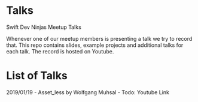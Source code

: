 # Talks

Swift Dev Ninjas Meetup Talks

Whenever one of our meetup members is presenting a talk we try to record that.
This repo contains slides, example projects and additional talks for each talk.
The record is hosted on Youtube.

# List of Talks

2019/01/19 - Asset_less by Wolfgang Muhsal - Todo: Youtube Link